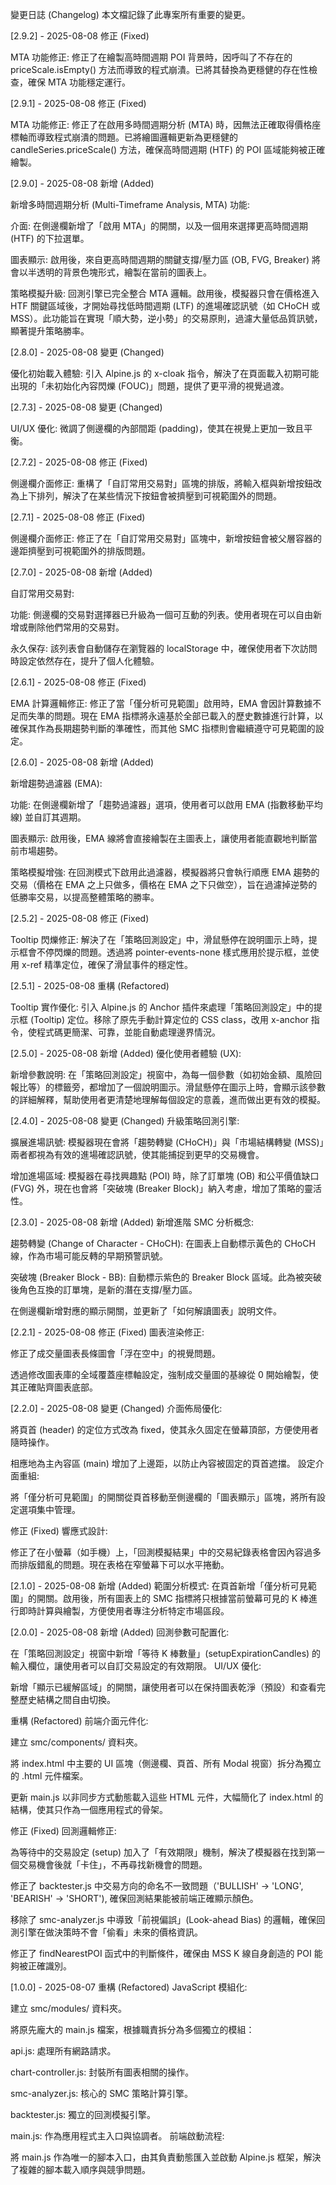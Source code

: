 變更日誌 (Changelog)
本文檔記錄了此專案所有重要的變更。

[2.9.2] - 2025-08-08
修正 (Fixed)

MTA 功能修正: 修正了在繪製高時間週期 POI 背景時，因呼叫了不存在的 priceScale.isEmpty() 方法而導致的程式崩潰。已將其替換為更穩健的存在性檢查，確保 MTA 功能穩定運行。

[2.9.1] - 2025-08-08
修正 (Fixed)

MTA 功能修正: 修正了在啟用多時間週期分析 (MTA) 時，因無法正確取得價格座標軸而導致程式崩潰的問題。已將繪圖邏輯更新為更穩健的 candleSeries.priceScale() 方法，確保高時間週期 (HTF) 的 POI 區域能夠被正確繪製。

[2.9.0] - 2025-08-08
新增 (Added)

新增多時間週期分析 (Multi-Timeframe Analysis, MTA) 功能:

介面: 在側邊欄新增了「啟用 MTA」的開關，以及一個用來選擇更高時間週期 (HTF) 的下拉選單。

圖表顯示: 啟用後，來自更高時間週期的關鍵支撐/壓力區 (OB, FVG, Breaker) 將會以半透明的背景色塊形式，繪製在當前的圖表上。

策略模擬升級: 回測引擎已完全整合 MTA 邏輯。啟用後，模擬器只會在價格進入 HTF 關鍵區域後，才開始尋找低時間週期 (LTF) 的進場確認訊號（如 CHoCH 或 MSS）。此功能旨在實現「順大勢，逆小勢」的交易原則，過濾大量低品質訊號，顯著提升策略勝率。

[2.8.0] - 2025-08-08
變更 (Changed)

優化初始載入體驗: 引入 Alpine.js 的 x-cloak 指令，解決了在頁面載入初期可能出現的「未初始化內容閃爍 (FOUC)」問題，提供了更平滑的視覺過渡。

[2.7.3] - 2025-08-08
變更 (Changed)

UI/UX 優化: 微調了側邊欄的內部間距 (padding)，使其在視覺上更加一致且平衡。

[2.7.2] - 2025-08-08
修正 (Fixed)

側邊欄介面修正: 重構了「自訂常用交易對」區塊的排版，將輸入框與新增按鈕改為上下排列，解決了在某些情況下按鈕會被擠壓到可視範圍外的問題。

[2.7.1] - 2025-08-08
修正 (Fixed)

側邊欄介面修正: 修正了在「自訂常用交易對」區塊中，新增按鈕會被父層容器的邊距擠壓到可視範圍外的排版問題。

[2.7.0] - 2025-08-08
新增 (Added)

自訂常用交易對:

功能: 側邊欄的交易對選擇器已升級為一個可互動的列表。使用者現在可以自由新增或刪除他們常用的交易對。

永久保存: 該列表會自動儲存在瀏覽器的 localStorage 中，確保使用者下次訪問時設定依然存在，提升了個人化體驗。

[2.6.1] - 2025-08-08
修正 (Fixed)

EMA 計算邏輯修正: 修正了當「僅分析可見範圍」啟用時，EMA 會因計算數據不足而失準的問題。現在 EMA 指標將永遠基於全部已載入的歷史數據進行計算，以確保其作為長期趨勢判斷的準確性，而其他 SMC 指標則會繼續遵守可見範圍的設定。

[2.6.0] - 2025-08-08
新增 (Added)

新增趨勢過濾器 (EMA):

功能: 在側邊欄新增了「趨勢過濾器」選項，使用者可以啟用 EMA (指數移動平均線) 並自訂其週期。

圖表顯示: 啟用後，EMA 線將會直接繪製在主圖表上，讓使用者能直觀地判斷當前市場趨勢。

策略模擬增強: 在回測模式下啟用此過濾器，模擬器將只會執行順應 EMA 趨勢的交易（價格在 EMA 之上只做多，價格在 EMA 之下只做空），旨在過濾掉逆勢的低勝率交易，以提高整體策略的勝率。

[2.5.2] - 2025-08-08
修正 (Fixed)

Tooltip 閃爍修正: 解決了在「策略回測設定」中，滑鼠懸停在說明圖示上時，提示框會不停閃爍的問題。透過將 pointer-events-none 樣式應用於提示框，並使用 x-ref 精準定位，確保了滑鼠事件的穩定性。

[2.5.1] - 2025-08-08
重構 (Refactored)

Tooltip 實作優化: 引入 Alpine.js 的 Anchor 插件來處理「策略回測設定」中的提示框 (Tooltip) 定位。移除了原先手動計算定位的 CSS class，改用 x-anchor 指令，使程式碼更簡潔、可靠，並能自動處理邊界情況。

[2.5.0] - 2025-08-08
新增 (Added)
優化使用者體驗 (UX):

新增參數說明: 在「策略回測設定」視窗中，為每一個參數（如初始金額、風險回報比等）的標籤旁，都增加了一個說明圖示。滑鼠懸停在圖示上時，會顯示該參數的詳細解釋，幫助使用者更清楚地理解每個設定的意義，進而做出更有效的模擬。

[2.4.0] - 2025-08-08
變更 (Changed)
升級策略回測引擎:

擴展進場訊號: 模擬器現在會將「趨勢轉變 (CHoCH)」與「市場結構轉變 (MSS)」兩者都視為有效的進場確認訊號，使其能捕捉到更早的交易機會。

增加進場區域: 模擬器在尋找興趣點 (POI) 時，除了訂單塊 (OB) 和公平價值缺口 (FVG) 外，現在也會將「突破塊 (Breaker Block)」納入考慮，增加了策略的靈活性。

[2.3.0] - 2025-08-08
新增 (Added)
新增進階 SMC 分析概念:

趨勢轉變 (Change of Character - CHoCH): 在圖表上自動標示黃色的 CHoCH 線，作為市場可能反轉的早期預警訊號。

突破塊 (Breaker Block - BB): 自動標示紫色的 Breaker Block 區域。此為被突破後角色互換的訂單塊，是新的潛在支撐/壓力區。

在側邊欄新增對應的顯示開關，並更新了「如何解讀圖表」說明文件。

[2.2.1] - 2025-08-08
修正 (Fixed)
圖表渲染修正:

修正了成交量圖表長條圖會「浮在空中」的視覺問題。

透過修改圖表庫的全域覆蓋座標軸設定，強制成交量圖的基線從 0 開始繪製，使其正確貼齊圖表底部。

[2.2.0] - 2025-08-08
變更 (Changed)
介面佈局優化:

將頁首 (header) 的定位方式改為 fixed，使其永久固定在螢幕頂部，方便使用者隨時操作。

相應地為主內容區 (main) 增加了上邊距，以防止內容被固定的頁首遮擋。
設定介面重組:

將「僅分析可見範圍」的開關從頁首移動至側邊欄的「圖表顯示」區塊，將所有設定選項集中管理。

修正 (Fixed)
響應式設計:

修正了在小螢幕（如手機）上，「回測模擬結果」中的交易紀錄表格會因內容過多而排版錯亂的問題。現在表格在窄螢幕下可以水平捲動。

[2.1.0] - 2025-08-08
新增 (Added)
範圍分析模式: 在頁首新增「僅分析可見範圍」的開關。啟用後，所有圖表上的 SMC 指標將只根據當前螢幕可見的 K 棒進行即時計算與繪製，方便使用者專注分析特定市場區段。

[2.0.0] - 2025-08-08
新增 (Added)
回測參數可配置化:

在「策略回測設定」視窗中新增「等待 K 棒數量」(setupExpirationCandles) 的輸入欄位，讓使用者可以自訂交易設定的有效期限。
UI/UX 優化:

新增「顯示已緩解區域」的開關，讓使用者可以在保持圖表乾淨（預設）和查看完整歷史結構之間自由切換。

重構 (Refactored)
前端介面元件化:

建立 smc/components/ 資料夾。

將 index.html 中主要的 UI 區塊（側邊欄、頁首、所有 Modal 視窗）拆分為獨立的 .html 元件檔案。

更新 main.js 以非同步方式動態載入這些 HTML 元件，大幅簡化了 index.html 的結構，使其只作為一個應用程式的骨架。

修正 (Fixed)
回測邏輯修正:

為等待中的交易設定 (setup) 加入了「有效期限」機制，解決了模擬器在找到第一個交易機會後就「卡住」，不再尋找新機會的問題。

修正了 backtester.js 中交易方向的命名不一致問題（'BULLISH' -> 'LONG', 'BEARISH' -> 'SHORT'), 確保回測結果能被前端正確顯示顏色。

移除了 smc-analyzer.js 中導致「前視偏誤」(Look-ahead Bias) 的邏輯，確保回測引擎在做決策時不會「偷看」未來的價格資訊。

修正了 findNearestPOI 函式中的判斷條件，確保由 MSS K 線自身創造的 POI 能夠被正確識別。

[1.0.0] - 2025-08-07
重構 (Refactored)
JavaScript 模組化:

建立 smc/modules/ 資料夾。

將原先龐大的 main.js 檔案，根據職責拆分為多個獨立的模組：

api.js: 處理所有網路請求。

chart-controller.js: 封裝所有圖表相關的操作。

smc-analyzer.js: 核心的 SMC 策略計算引擎。

backtester.js: 獨立的回測模擬引擎。

main.js: 作為應用程式主入口與協調者。
前端啟動流程:

將 main.js 作為唯一的腳本入口，由其負責動態匯入並啟動 Alpine.js 框架，解決了複雜的腳本載入順序與競爭問題。